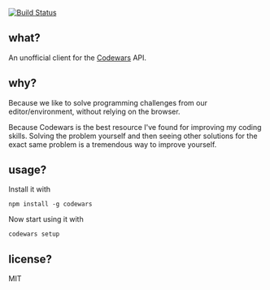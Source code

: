 [![Build Status](https://travis-ci.org/shime/codewars.svg)](https://travis-ci.org/shime/codewars)

## what?

An unofficial client for the [Codewars](http://codewars.com) API. 

## why?

Because we like to solve programming challenges from our editor/environment, without
relying on the browser.

Because Codewars is the best resource I've found for improving my coding skills. Solving the problem yourself and then seeing other solutions for the exact same problem is a tremendous way to improve yourself. 

## usage?

Install it with

    npm install -g codewars

Now start using it with

    codewars setup

## license?

MIT
